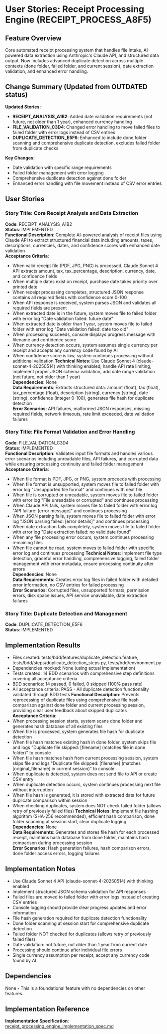 # User Stories: Receipt Processing Engine (RECEIPT_PROCESS_A8F5)

## Feature Overview
Core automated receipt processing system that handles file intake, AI-powered data extraction using Anthropic's Claude API, and structured data output. Now includes advanced duplicate detection across multiple contexts (done folder, failed folder, and current session), date extraction validation, and enhanced error handling.

## Change Summary (Updated from OUTDATED status)
**Updated Stories:**
- **RECEIPT_ANALYSIS_A1B2**: Added date validation requirements (not future, not older than 1 year), enhanced currency handling
- **FILE_VALIDATION_C3D4**: Changed error handling to move failed files to failed folder with error logs instead of CSV entries
- **DUPLICATE_DETECTION_E5F6**: Enhanced to include done folder scanning and comprehensive duplicate detection, excludes failed folder from duplicate checks

**Key Changes:**
- Date validation with specific range requirements
- Failed folder management with error logging
- Comprehensive duplicate detection against done folder
- Enhanced error handling with file movement instead of CSV error entries

## User Stories

### Story Title: Core Receipt Analysis and Data Extraction
**Code**: RECEIPT_ANALYSIS_A1B2  
**Status**: IMPLEMENTED  
**Functional Description**: Complete AI-powered analysis of receipt files using Claude API to extract structured financial data including amounts, taxes, descriptions, currencies, dates, and confidence scores with enhanced date validation  
**Acceptance Criteria**: 
- When valid receipt file (PDF, JPG, PNG) is processed, Claude Sonnet 4 API extracts amount, tax, tax_percentage, description, currency, date, and confidence fields
- When multiple dates exist on receipt, purchase date takes priority over printed date
- When receipt processing completes, structured JSON response contains all required fields with confidence score 0-100
- When API response is received, system parses JSON and validates all required fields are present
- When extracted date is in the future, system moves file to failed folder with error log "Date validation failed: future date"
- When extracted date is older than 1 year, system moves file to failed folder with error log "Date validation failed: date too old"
- When processing succeeds, console displays progress message with filename and confidence score
- When currency detection occurs, system assumes single currency per receipt and accepts any currency code found by AI
- When confidence score is low, system continues processing without additional validation
**Technical Notes**: Use Claude Sonnet 4 (claude-sonnet-4-20250514) with thinking enabled, handle API rate limiting, implement proper JSON schema validation, add date range validation (not future, not older than 1 year)  
**Dependencies**: None  
**Data Requirements**: Extracts structured data: amount (float), tax (float), tax_percentage (float), description (string), currency (string), date (string), confidence (integer 0-100), generates file hash for duplicate detection  
**Error Scenarios**: API failures, malformed JSON responses, missing required fields, network timeouts, rate limit exceeded, date validation failures  

### Story Title: File Format Validation and Error Handling
**Code**: FILE_VALIDATION_C3D4  
**Status**: IMPLEMENTED  
**Functional Description**: Validates input file formats and handles various error scenarios including unreadable files, API failures, and corrupted data while ensuring processing continuity and failed folder management  
**Acceptance Criteria**: 
- When file format is PDF, JPG, or PNG, system proceeds with processing
- When file format is unsupported, system moves file to failed folder with error log "Unsupported file format" and continues with next file
- When file is corrupted or unreadable, system moves file to failed folder with error log "File unreadable or corrupted" and continues processing
- When Claude API fails, system moves file to failed folder with error log "API failure: [error message]" and continues processing
- When JSON parsing fails, system moves file to failed folder with error log "JSON parsing failed: [error details]" and continues processing
- When date extraction fails completely, system moves file to failed folder with error log "Date extraction failed: no valid date found"
- When any file processing error occurs, system continues processing remaining files
- When file cannot be read, system moves to failed folder with specific error log and continues processing
**Technical Notes**: Implement file type detection, graceful error handling, comprehensive logging, failed folder management with error metadata, ensure processing continuity after errors  
**Dependencies**: None  
**Data Requirements**: Creates error log files in failed folder with detailed error information, no CSV entries for failed processing  
**Error Scenarios**: Corrupted files, unsupported formats, permission errors, disk space issues, API service unavailable, date extraction failures  

### Story Title: Duplicate Detection and Management
**Code**: DUPLICATE_DETECTION_E5F6  
**Status**: IMPLEMENTED  

## Implementation Results
- Files created: tests/bdd/features/duplicate_detection.feature, tests/bdd/steps/duplicate_detection_steps.py, tests/bdd/environment.py
- Dependencies mocked: None (using actual implementation)
- Tests created: 14 BDD scenarios with comprehensive step definitions covering all acceptance criteria
- BDD scenarios: 14 passed, 0 failed, 0 skipped (100% pass rate)
- All acceptance criteria: PASS - All duplicate detection functionality validated through BDD tests
**Functional Description**: Prevents reprocessing of duplicate files using comprehensive file hash comparison against done folder and current processing session, providing clear user feedback about skipped duplicates  
**Acceptance Criteria**: 
- When processing session starts, system scans done folder and generates hash database of all existing files
- When file is processed, system generates file hash for duplicate detection
- When file hash matches existing hash in done folder, system skips file and logs "Duplicate file skipped: [filename] (matches file in done folder)" to console
- When file hash matches hash from current processing session, system skips file and logs "Duplicate file skipped: [filename] (matches [original_filename] in current session)" to console
- When duplicate is detected, system does not send file to API or create CSV entry
- When duplicate detection occurs, system continues processing next file without interruption
- When file hash is generated, it is stored with extracted data for future duplicate comparison within session
- When checking duplicates, system does NOT check failed folder (allows retry of previously failed files)
**Technical Notes**: Implement file hashing algorithm (SHA-256 recommended), efficient hash comparison, done folder scanning at session start, clear duplicate logging  
**Dependencies**: None  
**Data Requirements**: Generates and stores file hash for each processed receipt, maintains hash database from done folder, maintains hash comparison during processing session  
**Error Scenarios**: Hash generation failures, hash comparison errors, done folder access errors, logging failures  

## Implementation Notes
- Use Claude Sonnet 4 API (claude-sonnet-4-20250514) with thinking enabled
- Implement structured JSON schema validation for API responses
- Failed files are moved to failed folder with error logs instead of creating CSV entries
- Console logging should provide clear progress updates and error information
- File hash generation required for duplicate detection functionality
- Done folder scanning at session start for comprehensive duplicate detection
- Failed folder NOT checked for duplicates (allows retry of previously failed files)
- Date validation: not future, not older than 1 year from current date
- Processing should continue after individual file errors
- Single currency assumption per receipt, accept any currency code found by AI

## Dependencies
None - This is a foundational feature with no dependencies on other features.

## Implementation Reference
**Implementation Specification**: [receipt_processing_engine_implementation_spec.md](../implementation/receipt_processing_engine_implementation_spec.md)